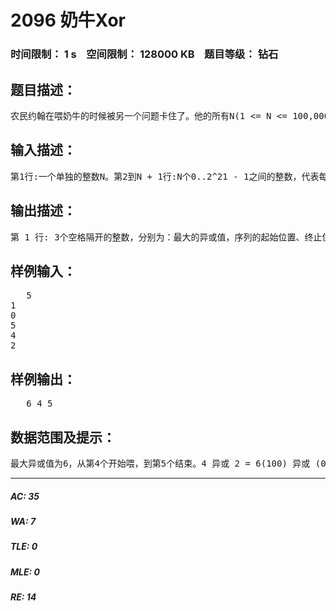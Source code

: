 # 2096 奶牛Xor   
### 时间限制： 1 s&nbsp;&nbsp;&nbsp;&nbsp;空间限制： 128000 KB&nbsp;&nbsp;&nbsp;&nbsp;题目等级： 钻石  
## 题目描述：  

<pre>
农民约翰在喂奶牛的时候被另一个问题卡住了。他的所有N(1 <= N <= 100,000)个奶牛在他面前排成一行(按序号1..N的顺序)，按照它们的社会等级排序。奶牛#1有最高的社会等级，奶牛#N最低。每个奶牛同时被指定了一个不唯一的附加值，这个数在0..2^21 - 1的范围内。帮助农民约翰找出应该从哪一头奶牛开始喂，使得从这头奶牛开始的一个连续的子序列上，奶牛的附加值的异或最大。如果有多个这样的子序列，选择结尾的奶牛社会等级最高的。如果还不唯一，选择最短的。如果还不唯一，选择靠前的。
</pre>
  
  
## 输入描述：  

<pre>
第1行:一个单独的整数N。第2到N + 1行:N个0..2^21 - 1之间的整数，代表每头奶牛的被赋予的数。第j行描述了社会等级j - 1的奶牛。
</pre>
  
  
## 输出描述：  

<pre>
第 1 行: 3个空格隔开的整数，分别为：最大的异或值，序列的起始位置、终止位置。
</pre>
  
  
## 样例输入：  

<pre>
   5
1
0
5
4
2
</pre>
  
  
## 样例输出：  

<pre>
   6 4 5
</pre>
  
  
## 数据范围及提示：  

<pre>
最大异或值为6，从第4个开始喂，到第5个结束。4 异或 2 = 6(100) 异或 (010) = (110)
</pre>
  
  
***  

##### AC: 35  
##### WA: 7  
##### TLE: 0  
##### MLE: 0  
##### RE: 14  
